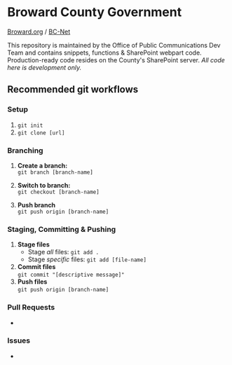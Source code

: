 # Broward County Government
[Broward.org](https://broward.org) / [BC-Net](https://bc-net/)

This repository is maintained by the Office of Public Communications Dev Team and contains snippets, functions & SharePoint webpart code. Production-ready code resides on the County's SharePoint server. *All code here is development only.*  

## Recommended git workflows
### Setup
1. `git init`  
2. `git clone [url]`  
### Branching
1. **Create a branch:**  
`git branch [branch-name]`  

2. **Switch to branch:**  
`git checkout [branch-name]`  

3. **Push branch**  
`git push origin [branch-name]`  
### Staging, Committing & Pushing
1. **Stage files**  
    - Stage *all* files: `git add .`  
    - Stage *specific* files: `git add [file-name]`  
2. **Commit files**  
`git commit "[descriptive message]"`  
3. **Push files**  
`git push origin [branch-name]`  
### Pull Requests
-
### Issues
-